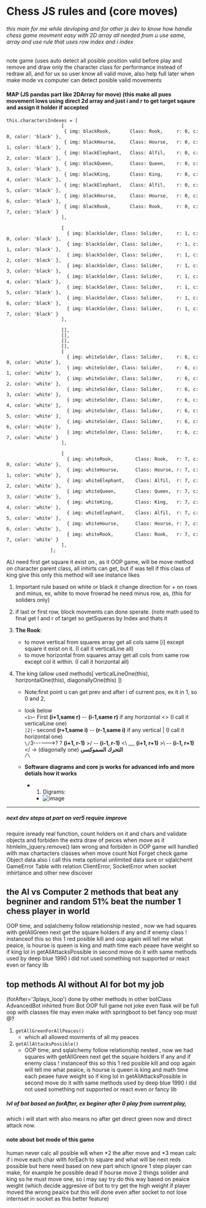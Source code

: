 # Chess JS rules and (core moves)

###### this main for me while devloping and for other js dev to know how handle chess game movment easy with 2D array all needed from u use same, array and use rule that uses row index and i index

note game (uses auto detect all posible position valid before play and remove and draw only the character class for performance instead of redraw all, and for ux so user know all valid move, also help full later when make mode vs computer can detect posible valid movements

#### MAP (JS pandas part like 2DArray for move) (this make all pues movement lows using direct 2d array and just i and r to get target sqaure and assign it holder if accepted
```javascriptarr
this.charactersIndexes = [
                    [
                     { img: blackRook,       Class: Rook,     r: 0, c: 0, color: 'black' },
                     { img: blackHourse,     Class: Hourse,   r: 0, c: 1, color: 'black' },
                     { img: blackElephant,   Class: Alfil,    r: 0, c: 2, color: 'black' },
                     { img: blackQueen,      Class: Queen,    r: 0, c: 3, color: 'black' },
                     { img: blackKing,       Class: King,     r: 0, c: 4, color: 'black' },
                     { img: blackElephant,   Class: Alfil,    r: 0, c: 5, color: 'black' },
                     { img: blackHourse,     Class: Hourse,   r: 0, c: 6, color: 'black' },
                     { img: blackRook,       Class: Rook,     r: 0, c: 7, color: 'black' }
                    ],

                    [
                      { img: blackSolder, Class: Solider,     r: 1, c: 0, color: 'black' },
                      { img: blackSolder, Class: Solider,     r: 1, c: 1, color: 'black' },
                      { img: blackSolder, Class: Solider,     r: 1, c: 2, color: 'black' },
                      { img: blackSolder, Class: Solider,     r: 1, c: 3, color: 'black' },
                      { img: blackSolder, Class: Solider,     r: 1, c: 4, color: 'black' },
                      { img: blackSolder, Class: Solider,     r: 1, c: 5, color: 'black' },
                      { img: blackSolder, Class: Solider,     r: 1, c: 6, color: 'black' },
                      { img: blackSolder, Class: Solider,     r: 1, c: 7, color: 'black' }
                    ],

                    [],
                    [],
                    [],
                    [],
                    [
                      { img: whiteSolder, Class: Solider,     r: 6, c: 0, color: 'white' },
                      { img: whiteSolder, Class: Solider,     r: 6, c: 1, color: 'white' },
                      { img: whiteSolder, Class: Solider,     r: 6, c: 2, color: 'white' },
                      { img: whiteSolder, Class: Solider,     r: 6, c: 3, color: 'white' },
                      { img: whiteSolder, Class: Solider,     r: 6, c: 4, color: 'white' },
                      { img: whiteSolder, Class: Solider,     r: 6, c: 5, color: 'white' },
                      { img: whiteSolder, Class: Solider,     r: 6, c: 6, color: 'white' },
                      { img: whiteSolder, Class: Solider,     r: 6, c: 7, color: 'white' }
                    ],

                    [
                      { img: whiteRook,        Class: Rook,   r: 7, c: 0, color: 'white' },
                      { img: whiteHourse,      Class: Hourse, r: 7, c: 1, color: 'white' },
                      { img: whiteElephant,    Class: Alfil,  r: 7, c: 2, color: 'white' },
                      { img: whiteQueen,       Class: Queen,  r: 7, c: 3, color: 'white' },
                      { img: whiteKing,        Class: King,   r: 7, c: 4, color: 'white' },
                      { img: whiteElephant,    Class: Alfil,  r: 7, c: 5, color: 'white' },
                      { img: whiteHourse,      Class: Hourse, r: 7, c: 6, color: 'white' },
                      { img: whiteRook,        Class: Rook,   r: 7, c: 7, color: 'white' }
                    ],
                ];

```

ALl need first get square it exist on., as it OOP game, will be move method on character parent class, all inhirts can get, but if was tell if this class of king give this only this method will see instance likes

1. Important rule based on white or black it change direction for + on rows and minus, ex, white to move
frowrad he need minus row, as, (this for soliders only)

3. if last or first row, block movments can done sperate.
(note math used to final get I and r of target so getSqueras by Index and thats it


1. **The Rook**:
    - to move vertical from squares array get all cols same [i] except square it exist on it. (I call it verticalLine all)
    - to move horizontal from squares array get all cols from same row except col it within.  (I call it horizontal all)

2. The king (allow used methods[ verticalLineOne(this), horizontalOne(this), diagonallyOne(this)  ])
    - Note:first point u can get prev and after i of current pos, ex it in 1, so 0 and 2,
    - look below <br />
    `<1>`- First **(i+1,same r)**  -- **(i-1,same r)** if any horizontal <>  (I call it verticalLine one) <br />
    `|2|`- second **(r+1,same i)** -- **(r-1,same i)** if any vertical |   (I call it horizontal one) <br />
    `\/`3------>? ? **(i+1, r-1)** >/ --   **(i-1, r-1)** <\  ,,,,  **(i+1, r+1)** >\ -- **(i-1, r+1)** </  -> (diagonally one) **التحرك السموكسي** <br />
    `/\`

    - **Software diagrams and core js works for advanced info and more detials how it works**
        - 1. Digrams:
            - ![image](https://github.com/MahmoudHegazi/simple_chess_js/assets/55125302/06a558d5-95af-462c-bd80-1b01909b10a1)


-----------------------------------


##### next dev steps at part on ver5 require improve
require isready real function, count holders on it and chars and validate objects and forbiden the extra draw of peices when move as it htmlelm_jquery.remove() Iam wrong and forbiden in OOP game will handled with max chartacters classes when move count Not Forget check game Object data also i call this meta optional unlimited data sure or sqlalchemt GameError Table with relation ClientError, SocketError when socket inhirtance and other new discover


## the AI vs Computer 2 methods that beat any begniner and random 51% beat the number 1 chess player in world



OOP time, and sqlalchemy follow relationship nested , now we had squares with getAllGreen next get the square holders if any and if enemy class ! instanceof this so this 1 red posible kill and oop again will tell me what peaice, is hourse is queen is king and math time each peaee have weight so if king lol in getAllAttacksPossible in second move do it with same methods used by deep blue 1990 i did not used something not supported or react even or fancy lib 


## top methods AI without AI for bot my job 

(forAfter='3plays_loop') done by other methods in other botClass AdvancedBot inhirted from Bot OOP full game not joke even flask will be full oop with classes file may even make with springboot to bet fancy oop must @?


1. ```getAllGreenForAllPeaces()```
      -  which all allowed movments of all my peaces
2. ```getAllAttacksPossible()```
      - OOP time, and sqlalchemy follow relationship nested , now we had squares with getAllGreen next get the square holders if any and if enemy class ! instanceof this so this 1 red posible kill and oop again will tell me what peaice, is hourse is queen is king and math time each peaee have weight so if king lol in getAllAttacksPossible in second move do it with same methods used by deep blue 1990 i did not used something not supported or react even or fancy lib
  
##### lvl of bot based on forAfter, ex beginer after 0 play from current play,
which i will start with also means no after get direct green now and direct attack now.

#### note about bot mode of this game
human never calc all posible w8 when *2 the after move and *3
mean calc if i move each char with forEach to square and what will be next reds possible
but here need based on new part which ignore 1 step player can make, for example he possible dead if hourse move 2 things solider and king so he must move one, so i may say try do this way based on peaice weight (which decide aggresive of bot to try get the high weight if player moved the wrong peaice but this will done even after socket to not lose internset in socket as this better feature)

